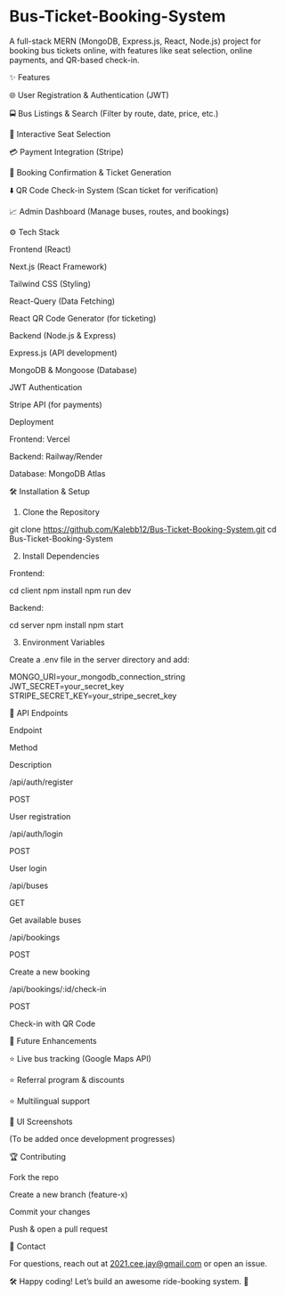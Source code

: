# Bus-Ticket-Booking-System
A full-stack MERN (MongoDB, Express.js, React, Node.js) project for booking bus tickets online, with features like seat selection, online payments, and QR-based check-in.

✨ Features

🌐 User Registration & Authentication (JWT)

🚍 Bus Listings & Search (Filter by route, date, price, etc.)

🔄 Interactive Seat Selection

💳 Payment Integration (Stripe)

📅 Booking Confirmation & Ticket Generation

⬇️ QR Code Check-in System (Scan ticket for verification)

📈 Admin Dashboard (Manage buses, routes, and bookings)

⚙️ Tech Stack

Frontend (React)

Next.js (React Framework)

Tailwind CSS (Styling)

React-Query (Data Fetching)

React QR Code Generator (for ticketing)

Backend (Node.js & Express)

Express.js (API development)

MongoDB & Mongoose (Database)

JWT Authentication

Stripe API (for payments)

Deployment

Frontend: Vercel

Backend: Railway/Render

Database: MongoDB Atlas

🛠️ Installation & Setup

1. Clone the Repository

git clone https://github.com/Kalebb12/Bus-Ticket-Booking-System.git
cd Bus-Ticket-Booking-System

2. Install Dependencies

Frontend:

cd client
npm install
npm run dev

Backend:

cd server
npm install
npm start

3. Environment Variables

Create a .env file in the server directory and add:

MONGO_URI=your_mongodb_connection_string
JWT_SECRET=your_secret_key
STRIPE_SECRET_KEY=your_stripe_secret_key

🔧 API Endpoints

Endpoint

Method

Description

/api/auth/register

POST

User registration

/api/auth/login

POST

User login

/api/buses

GET

Get available buses

/api/bookings

POST

Create a new booking

/api/bookings/:id/check-in

POST

Check-in with QR Code

🌟 Future Enhancements

⭐ Live bus tracking (Google Maps API)

⭐ Referral program & discounts

⭐ Multilingual support

🎨 UI Screenshots

(To be added once development progresses)

🏆 Contributing

Fork the repo

Create a new branch (feature-x)

Commit your changes

Push & open a pull request

💌 Contact

For questions, reach out at 2021.cee.jay@gmail.com or open an issue.

🛠️ Happy coding! Let’s build an awesome ride-booking system. 🚀
